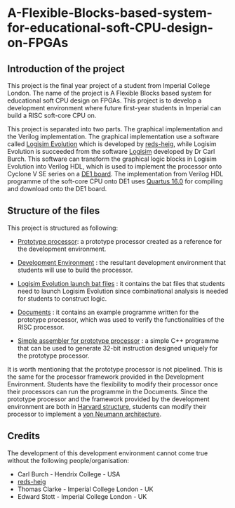 # A-Flexible-Blocks-based-system-for-educational-soft-CPU-design-on-FPGAs


## Introduction of the project
This project is the final year project of a student from Imperial College London. 
The name of the project is A Flexible Blocks based system for educational soft CPU design on FPGAs.
This project is to develop a development environment where future first-year students in Imperial can build a RISC soft-core CPU on.

This project is separated into two parts. The graphical implementation and the Verilog implementation.
The graphical implementation use a software called [Logisim Evolution](https://github.com/reds-heig/logisim-evolution) which is developed by [reds-heig](https://github.com/reds-heig), while Logisim Evolution is succeeded from the software [Logisim](http://www.cburch.com/logisim/) developed by Dr Carl Burch.
This software can transform the graphical logic blocks in Logisim Evolution into Verilog HDL, which is used to implement the processor onto Cyclone V SE series on a [DE1 board](http://www.terasic.com.tw/cgi-bin/page/archive.pl?Language=English&No=836#section).
The implementation from Verilog HDL programme of the soft-core CPU onto DE1 uses [Quartus 16.0](http://dl.altera.com/16.0/?edition=standard&platform=windows&download_manager=dlm3) for compiling and download onto the DE1 board.

## Structure of the files
This project is structured as following:

- [Prototype processor](Prototype_Processor): a prototype processor created as a reference for the development environment.

- [Development Environment](Development_Environment) : the resultant development environment that students will use to build the processor.

- [Logisim Evolution launch bat files](Logisim_Evolution_launch_bat_files) : it contains the bat files that students need to launch Logisim Evolution since combinational analysis is needed for students to construct logic.

- [Documents](Documents) : it contains an example programme written for the prototype processor, which was used to verify the functionalities of the RISC processor.

- [Simple assembler for prototype processor](Simple_assembler_for_prototype_processor/Simple_assembler.cpp) : a simple C++ programme that can be used to generate 32-bit instruction designed uniquely for the prototype processor.

It is worth mentioning that the prototype processor is not pipelined. This is the same for the processor framework provided in the Development Environment. 
Students have the flexibility to modify their processor once their processors can run the programme in the Documents. Since the prototype processor and the framework provided by the development environment are both in [Harvard structure](https://en.wikipedia.org/wiki/Harvard_architecture), students can modify their processor to implement a [von Neumann architecture](https://en.wikipedia.org/wiki/Von_Neumann_architecture).

## Credits
The development of this development environment cannot come true without the following people/organisation:
* Carl Burch - Hendrix College - USA
* [reds-heig](https://github.com/reds-heig)
* Thomas Clarke - Imperial College London - UK
* Edward Stott - Imperial College London - UK